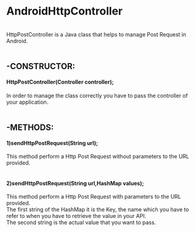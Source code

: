# AndroidHttpController
<br>
HttpPostController is a Java class that helps to manage Post Request in Android.
<br>
<br>
<h2>-CONSTRUCTOR:</h2>
  <h4>HttpPostController(Controller controller);</h4>
    In order to manage the class correctly you have to pass the controller of your application.<br><br>
<h2>-METHODS:</h2>
  <h4>1)sendHttpPostRequest(String url);</h4>
       This method perform a Http Post Request without parameters to the URL provided.<br><br>
  <h4>2)sendHttpPostRequest(String url,HashMap<String,String> values);</h4>
       This method perform a Http Post Request with parameters to the URL provided.<br>
       The first string of the HashMap it is the Key, the name which you have to refer to when you have to retrieve the value in your API.<br>  The second string is the actual value that you want to pass.
       
